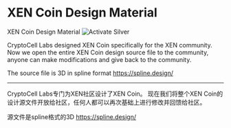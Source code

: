 # XEN Coin Design Material
XEN Coin Design Material
![Activate Silver](https://user-images.githubusercontent.com/110719019/206350983-8fff5452-f06a-4efb-a374-495ed54c749d.png)

CryptoCell Labs designed XEN Coin specifically for the XEN community.
Now we open the entire XEN Coin design source file to the community, anyone can make modifications and give back to the community.

The source file is 3D in spline format
https://spline.design/


-----
CryptoCell Labs专门为XEN社区设计了XEN Coin。
现在我们将整个XEN Coin的设计源文件开放给社区，任何人都可以再次基础上进行修改并回馈给社区。

源文件是spline格式的3D
https://spline.design/ 
